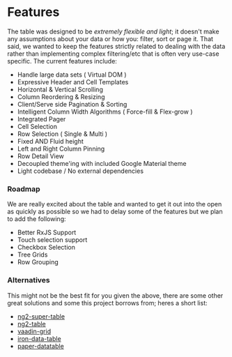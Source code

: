 # Features
The table was designed to be *extremely flexible and light*; it doesn't make any assumptions about your data or 
how you: filter, sort or page it. That said, we wanted to keep the features strictly related to dealing 
with the data rather than implementing complex filtering/etc that is often very use-case specific. 
The current features include:

- Handle large data sets ( Virtual DOM )
- Expressive Header and Cell Templates
- Horizontal & Vertical Scrolling
- Column Reordering & Resizing
- Client/Serve side Pagination & Sorting
- Intelligent Column Width Algorithms ( Force-fill & Flex-grow )
- Integrated Pager
- Cell Selection
- Row Selection ( Single & Multi )
- Fixed AND Fluid height
- Left and Right Column Pinning
- Row Detail View
- Decoupled theme'ing with included Google Material theme
- Light codebase / No external dependencies

### Roadmap
We are really excited about the table and wanted to get it out into the open as quickly as 
possible so we had to delay some of the features but we plan to add the following:

- Better RxJS Support
- Touch selection support
- Checkbox Selection
- Tree Grids
- Row Grouping

### Alternatives
This might not be the best fit for you given the above, there are some other great solutions 
and some this project borrows from; heres a short list:

- [ng2-super-table](https://github.com/andyperlitch/ng2-super-table)
- [ng2-table](https://github.com/valor-software/ng2-table)
- [vaadin-grid](https://github.com/vaadin/vaadin-grid)
- [iron-data-table](https://github.com/Saulis/iron-data-table/)
- [paper-datatable](https://github.com/David-Mulder/paper-datatable)
